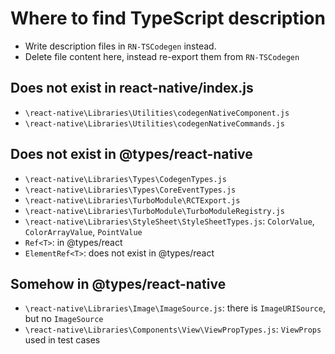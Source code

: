 # Where to find TypeScript description

- Write description files in `RN-TSCodegen` instead.
- Delete file content here, instead re-export them from `RN-TSCodegen`

## Does not exist in react-native/index.js

- `\react-native\Libraries\Utilities\codegenNativeComponent.js`
- `\react-native\Libraries\Utilities\codegenNativeCommands.js`

## Does not exist in @types/react-native

- `\react-native\Libraries\Types\CodegenTypes.js`
- `\react-native\Libraries\Types\CoreEventTypes.js`
- `\react-native\Libraries\TurboModule\RCTExport.js`
- `\react-native\Libraries\TurboModule\TurboModuleRegistry.js`
- `\react-native\Libraries\StyleSheet\StyleSheetTypes.js`: `ColorValue`, `ColorArrayValue`, `PointValue`
- `Ref<T>`: in @types/react
- `ElementRef<T>`: does not exist in @types/react

## Somehow in @types/react-native

- `\react-native\Libraries\Image\ImageSource.js`: there is `ImageURISource`, but no `ImageSource`
- `\react-native\Libraries\Components\View\ViewPropTypes.js`: `ViewProps` used in test cases
